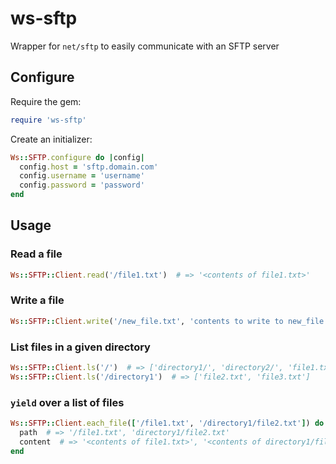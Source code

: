 # ws-sftp
Wrapper for `net/sftp` to easily communicate with an SFTP server

## Configure
Require the gem:
```ruby
require 'ws-sftp'
```

Create an initializer:

```ruby
Ws::SFTP.configure do |config|
  config.host = 'sftp.domain.com'
  config.username = 'username'
  config.password = 'password'
end
```

## Usage
### Read a file
```ruby
Ws::SFTP::Client.read('/file1.txt')  # => '<contents of file1.txt>'
```

### Write a file
```ruby
Ws::SFTP::Client.write('/new_file.txt', 'contents to write to new_file.txt')
```

### List files in a given directory
```ruby
Ws::SFTP::Client.ls('/')  # => ['directory1/', 'directory2/', 'file1.txt']
Ws::SFTP::Client.ls('/directory1')  # => ['file2.txt', 'file3.txt']
```

### `yield` over a list of files
```ruby
Ws::SFTP::Client.each_file(['/file1.txt', '/directory1/file2.txt']) do |path, contents|
  path  # => '/file1.txt', 'directory1/file2.txt'
  content  # => '<contents of file1.txt>', '<contents of directory1/file2.txt>'
end
```
